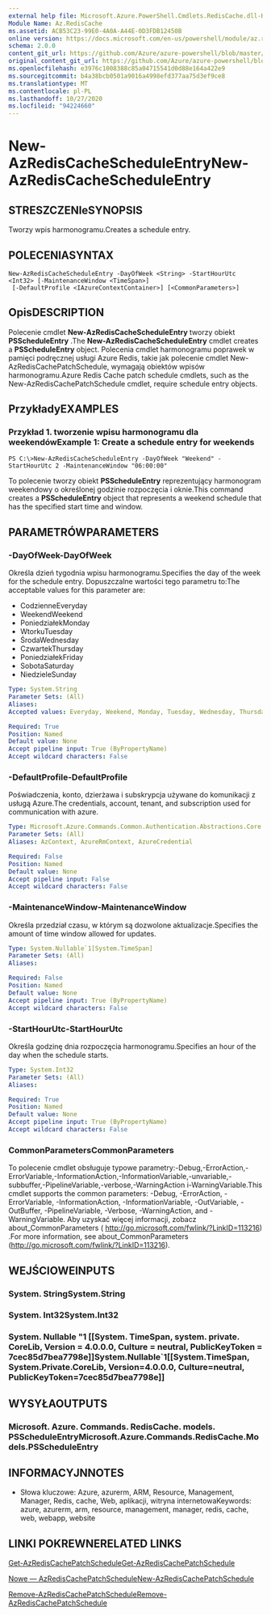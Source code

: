 ```yaml
---
external help file: Microsoft.Azure.PowerShell.Cmdlets.RedisCache.dll-Help.xml
Module Name: Az.RedisCache
ms.assetid: ACB53C23-99E0-4A0A-A44E-0D3FDB12450B
online version: https://docs.microsoft.com/en-us/powershell/module/az.rediscache/new-azrediscachescheduleentry
schema: 2.0.0
content_git_url: https://github.com/Azure/azure-powershell/blob/master/src/RedisCache/RedisCache/help/New-AzRedisCacheScheduleEntry.md
original_content_git_url: https://github.com/Azure/azure-powershell/blob/master/src/RedisCache/RedisCache/help/New-AzRedisCacheScheduleEntry.md
ms.openlocfilehash: e3976c1008388c85a04715541d0d88e164a422e9
ms.sourcegitcommit: b4a38bcb0501a9016a4998efd377aa75d3ef9ce8
ms.translationtype: MT
ms.contentlocale: pl-PL
ms.lasthandoff: 10/27/2020
ms.locfileid: "94224660"
---
```

# <span data-ttu-id="a2bab-101">New-AzRedisCacheScheduleEntry</span><span class="sxs-lookup"><span data-stu-id="a2bab-101">New-AzRedisCacheScheduleEntry</span></span>

## <span data-ttu-id="a2bab-102">STRESZCZENIe</span><span class="sxs-lookup"><span data-stu-id="a2bab-102">SYNOPSIS</span></span>
<span data-ttu-id="a2bab-103">Tworzy wpis harmonogramu.</span><span class="sxs-lookup"><span data-stu-id="a2bab-103">Creates a schedule entry.</span></span>

## <span data-ttu-id="a2bab-104">POLECENIA</span><span class="sxs-lookup"><span data-stu-id="a2bab-104">SYNTAX</span></span>

```
New-AzRedisCacheScheduleEntry -DayOfWeek <String> -StartHourUtc <Int32> [-MaintenanceWindow <TimeSpan>]
 [-DefaultProfile <IAzureContextContainer>] [<CommonParameters>]
```

## <span data-ttu-id="a2bab-105">Opis</span><span class="sxs-lookup"><span data-stu-id="a2bab-105">DESCRIPTION</span></span>
<span data-ttu-id="a2bab-106">Polecenie cmdlet **New-AzRedisCacheScheduleEntry** tworzy obiekt **PSScheduleEntry** .</span><span class="sxs-lookup"><span data-stu-id="a2bab-106">The **New-AzRedisCacheScheduleEntry** cmdlet creates a **PSScheduleEntry** object.</span></span>
<span data-ttu-id="a2bab-107">Polecenia cmdlet harmonogramu poprawek w pamięci podręcznej usługi Azure Redis, takie jak polecenie cmdlet New-AzRedisCachePatchSchedule, wymagają obiektów wpisów harmonogramu.</span><span class="sxs-lookup"><span data-stu-id="a2bab-107">Azure Redis Cache patch schedule cmdlets, such as the New-AzRedisCachePatchSchedule cmdlet, require schedule entry objects.</span></span>

## <span data-ttu-id="a2bab-108">Przykłady</span><span class="sxs-lookup"><span data-stu-id="a2bab-108">EXAMPLES</span></span>

### <span data-ttu-id="a2bab-109">Przykład 1. tworzenie wpisu harmonogramu dla weekendów</span><span class="sxs-lookup"><span data-stu-id="a2bab-109">Example 1: Create a schedule entry for weekends</span></span>
```
PS C:\>New-AzRedisCacheScheduleEntry -DayOfWeek "Weekend" -StartHourUtc 2 -MaintenanceWindow "06:00:00"
```

<span data-ttu-id="a2bab-110">To polecenie tworzy obiekt **PSScheduleEntry** reprezentujący harmonogram weekendowy o określonej godzinie rozpoczęcia i oknie.</span><span class="sxs-lookup"><span data-stu-id="a2bab-110">This command creates a **PSScheduleEntry** object that represents a weekend schedule that has the specified start time and window.</span></span>

## <span data-ttu-id="a2bab-111">PARAMETRÓW</span><span class="sxs-lookup"><span data-stu-id="a2bab-111">PARAMETERS</span></span>

### <span data-ttu-id="a2bab-112">-DayOfWeek</span><span class="sxs-lookup"><span data-stu-id="a2bab-112">-DayOfWeek</span></span>
<span data-ttu-id="a2bab-113">Określa dzień tygodnia wpisu harmonogramu.</span><span class="sxs-lookup"><span data-stu-id="a2bab-113">Specifies the day of the week for the schedule entry.</span></span>
<span data-ttu-id="a2bab-114">Dopuszczalne wartości tego parametru to:</span><span class="sxs-lookup"><span data-stu-id="a2bab-114">The acceptable values for this parameter are:</span></span>
- <span data-ttu-id="a2bab-115">Codzienne</span><span class="sxs-lookup"><span data-stu-id="a2bab-115">Everyday</span></span> 
- <span data-ttu-id="a2bab-116">Weekend</span><span class="sxs-lookup"><span data-stu-id="a2bab-116">Weekend</span></span> 
- <span data-ttu-id="a2bab-117">Poniedziałek</span><span class="sxs-lookup"><span data-stu-id="a2bab-117">Monday</span></span> 
- <span data-ttu-id="a2bab-118">Wtorku</span><span class="sxs-lookup"><span data-stu-id="a2bab-118">Tuesday</span></span> 
- <span data-ttu-id="a2bab-119">Środa</span><span class="sxs-lookup"><span data-stu-id="a2bab-119">Wednesday</span></span> 
- <span data-ttu-id="a2bab-120">Czwartek</span><span class="sxs-lookup"><span data-stu-id="a2bab-120">Thursday</span></span> 
- <span data-ttu-id="a2bab-121">Poniedziałek</span><span class="sxs-lookup"><span data-stu-id="a2bab-121">Friday</span></span> 
- <span data-ttu-id="a2bab-122">Sobota</span><span class="sxs-lookup"><span data-stu-id="a2bab-122">Saturday</span></span> 
- <span data-ttu-id="a2bab-123">Niedziele</span><span class="sxs-lookup"><span data-stu-id="a2bab-123">Sunday</span></span>

```yaml
Type: System.String
Parameter Sets: (All)
Aliases:
Accepted values: Everyday, Weekend, Monday, Tuesday, Wednesday, Thursday, Friday, Saturday, Sunday

Required: True
Position: Named
Default value: None
Accept pipeline input: True (ByPropertyName)
Accept wildcard characters: False
```

### <span data-ttu-id="a2bab-124">-DefaultProfile</span><span class="sxs-lookup"><span data-stu-id="a2bab-124">-DefaultProfile</span></span>
<span data-ttu-id="a2bab-125">Poświadczenia, konto, dzierżawa i subskrypcja używane do komunikacji z usługą Azure.</span><span class="sxs-lookup"><span data-stu-id="a2bab-125">The credentials, account, tenant, and subscription used for communication with azure.</span></span>

```yaml
Type: Microsoft.Azure.Commands.Common.Authentication.Abstractions.Core.IAzureContextContainer
Parameter Sets: (All)
Aliases: AzContext, AzureRmContext, AzureCredential

Required: False
Position: Named
Default value: None
Accept pipeline input: False
Accept wildcard characters: False
```

### <span data-ttu-id="a2bab-126">-MaintenanceWindow</span><span class="sxs-lookup"><span data-stu-id="a2bab-126">-MaintenanceWindow</span></span>
<span data-ttu-id="a2bab-127">Określa przedział czasu, w którym są dozwolone aktualizacje.</span><span class="sxs-lookup"><span data-stu-id="a2bab-127">Specifies the amount of time window allowed for updates.</span></span>

```yaml
Type: System.Nullable`1[System.TimeSpan]
Parameter Sets: (All)
Aliases:

Required: False
Position: Named
Default value: None
Accept pipeline input: True (ByPropertyName)
Accept wildcard characters: False
```

### <span data-ttu-id="a2bab-128">-StartHourUtc</span><span class="sxs-lookup"><span data-stu-id="a2bab-128">-StartHourUtc</span></span>
<span data-ttu-id="a2bab-129">Określa godzinę dnia rozpoczęcia harmonogramu.</span><span class="sxs-lookup"><span data-stu-id="a2bab-129">Specifies an hour of the day when the schedule starts.</span></span>

```yaml
Type: System.Int32
Parameter Sets: (All)
Aliases:

Required: True
Position: Named
Default value: None
Accept pipeline input: True (ByPropertyName)
Accept wildcard characters: False
```

### <span data-ttu-id="a2bab-130">CommonParameters</span><span class="sxs-lookup"><span data-stu-id="a2bab-130">CommonParameters</span></span>
<span data-ttu-id="a2bab-131">To polecenie cmdlet obsługuje typowe parametry:-Debug,-ErrorAction,-ErrorVariable,-InformationAction,-InformationVariable,-unvariable,-subbuffer,-PipelineVariable,-verbose,-WarningAction i-WarningVariable.</span><span class="sxs-lookup"><span data-stu-id="a2bab-131">This cmdlet supports the common parameters: -Debug, -ErrorAction, -ErrorVariable, -InformationAction, -InformationVariable, -OutVariable, -OutBuffer, -PipelineVariable, -Verbose, -WarningAction, and -WarningVariable.</span></span> <span data-ttu-id="a2bab-132">Aby uzyskać więcej informacji, zobacz about_CommonParameters ( http://go.microsoft.com/fwlink/?LinkID=113216) .</span><span class="sxs-lookup"><span data-stu-id="a2bab-132">For more information, see about_CommonParameters (http://go.microsoft.com/fwlink/?LinkID=113216).</span></span>

## <span data-ttu-id="a2bab-133">WEJŚCIOWE</span><span class="sxs-lookup"><span data-stu-id="a2bab-133">INPUTS</span></span>

### <span data-ttu-id="a2bab-134">System. String</span><span class="sxs-lookup"><span data-stu-id="a2bab-134">System.String</span></span>

### <span data-ttu-id="a2bab-135">System. Int32</span><span class="sxs-lookup"><span data-stu-id="a2bab-135">System.Int32</span></span>

### <span data-ttu-id="a2bab-136">System. Nullable "1 [[System. TimeSpan, system. private. CoreLib, Version = 4.0.0.0, Culture = neutral, PublicKeyToken = 7cec85d7bea7798e]]</span><span class="sxs-lookup"><span data-stu-id="a2bab-136">System.Nullable\`1[[System.TimeSpan, System.Private.CoreLib, Version=4.0.0.0, Culture=neutral, PublicKeyToken=7cec85d7bea7798e]]</span></span>

## <span data-ttu-id="a2bab-137">WYSYŁA</span><span class="sxs-lookup"><span data-stu-id="a2bab-137">OUTPUTS</span></span>

### <span data-ttu-id="a2bab-138">Microsoft. Azure. Commands. RedisCache. models. PSScheduleEntry</span><span class="sxs-lookup"><span data-stu-id="a2bab-138">Microsoft.Azure.Commands.RedisCache.Models.PSScheduleEntry</span></span>

## <span data-ttu-id="a2bab-139">INFORMACYJN</span><span class="sxs-lookup"><span data-stu-id="a2bab-139">NOTES</span></span>
* <span data-ttu-id="a2bab-140">Słowa kluczowe: Azure, azurerm, ARM, Resource, Management, Manager, Redis, cache, Web, aplikacji, witryna internetowa</span><span class="sxs-lookup"><span data-stu-id="a2bab-140">Keywords: azure, azurerm, arm, resource, management, manager, redis, cache, web, webapp, website</span></span>

## <span data-ttu-id="a2bab-141">LINKI POKREWNE</span><span class="sxs-lookup"><span data-stu-id="a2bab-141">RELATED LINKS</span></span>

[<span data-ttu-id="a2bab-142">Get-AzRedisCachePatchSchedule</span><span class="sxs-lookup"><span data-stu-id="a2bab-142">Get-AzRedisCachePatchSchedule</span></span>](./Get-AzRedisCachePatchSchedule.md)

[<span data-ttu-id="a2bab-143">Nowe — AzRedisCachePatchSchedule</span><span class="sxs-lookup"><span data-stu-id="a2bab-143">New-AzRedisCachePatchSchedule</span></span>](./New-AzRedisCachePatchSchedule.md)

[<span data-ttu-id="a2bab-144">Remove-AzRedisCachePatchSchedule</span><span class="sxs-lookup"><span data-stu-id="a2bab-144">Remove-AzRedisCachePatchSchedule</span></span>](./Remove-AzRedisCachePatchSchedule.md)


